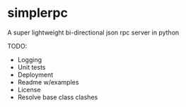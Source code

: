 # simplerpc
A super lightweight bi-directional json rpc server in python

TODO:

- Logging
- Unit tests
- Deployment
- Readme w/examples
- License
- Resolve base class clashes